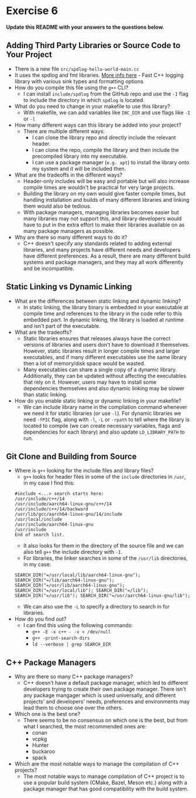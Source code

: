 # Exercise 6

**Update this README with your answers to the questions below.**

## Adding Third Party Libraries or Source Code to Your Project

- There is a new file `src/spdlog-hello-world-main.cc`
- It uses the spdlog and fmt libraries. 
  [More info here](https://github.com/gabime/spdlog) - Fast C++ logging 
  library with various sink types and formatting options
- How do you compile this file using the `g++` CLI?
  - I can install `include/spdlog` from the GitHub repo and use the `-I` flag to include the directory in which `spdlog` is located.
- What do you need to change in your makefile to use this library?
  - With makefile, we can add variables like `INC_DIR` and use flags like `-I` or `-l`
- How many different ways can this library be added into your project?
  - There are multiple different ways:
    - I can clone the library repo and directly include the relevant header.
    - I can clone the repo, compile the library and then include the precompiled library into my executable.
    - I can use a package manager (`e.g. apt`) to install the library onto my system and it will be included then.
- What are the tradeoffs in the different ways?
  - Header-only includes will be easy and portable but will also increase compile times are wouldn't be practical for very large projects.
  - Building the library on my own would give faster compile times, but handling installation and builds of many different libraries and linking them would also be tedious.
  - With package managers, managing libraries becomes easier but many libraries may not support this, and library developers would have to put in the extra effort to make their libraries available on as many package managers as possible.
- Why are there so many different ways to do it?
  - C++ doesn't specify any standards related to adding external libraries, and many projects have different needs and developers have different preferences. As a result, there are many different build systems and package managers, and they may all work differently and be incompatible.
  
## Static Linking vs Dynamic Linking

- What are the differences between static linking and dynamic linking?
  - In static linking, the library binary is embedded in your executable at compile time and references to the library in the code refer to this embedded part. In dynamic linking, the library is loaded at runtime and isn't part of the executable.
- What are the tradeoffs?
  - Static libraries ensures that releases always have the correct versions of libraries and users don't have to download it themselves. However, static libraries result in longer compile times and larger executables, and if many different executables use the same library then a lot of memory/disk space would be wasted.
  - Many executables can share a single copy of a dynamic library. Additionally, they can be updated without affecting the executables that rely on it. However, users may have to install some dependencies themselves and also dynamic linking may be slower than static linking.
- How do you enable static linking or dynamic linking in your makefile?
  - We can include library name in the compilation command whenever we need it for static libraries (or use `-l`).
  For dynamic libraries we need `-fPIC` flag, along with `-l`, `-L` or `-rpath` to tell where the library is located to compile (we can create necessary variables, flags and dependencies for each library) and also update `LD_LIBRARY_PATH` to run.

## Git Clone and Building from Source

- Where is `g++` looking for the include files and library files?
  - `g++` looks for header files in some of the `include` directories in `/usr`, in my case I find this:
  ```
  #include <...> search starts here:
  /usr/include/c++/14
  /usr/include/aarch64-linux-gnu/c++/14
  /usr/include/c++/14/backward
  /usr/lib/gcc/aarch64-linux-gnu/14/include
  /usr/local/include
  /usr/include/aarch64-linux-gnu
  /usr/include
  End of search list.
  ``` 
  - It also looks for them in the directory of the source file and we can also tell `g++` the include directory with `-I`.
  - For libraries, the linker searches in some of the `/usr/lib` directories, in my case:
  ```
  SEARCH_DIR("=/usr/local/lib/aarch64-linux-gnu"); SEARCH_DIR("=/lib/aarch64-linux-gnu"); SEARCH_DIR("=/usr/lib/aarch64-linux-gnu"); SEARCH_DIR("=/usr/local/lib"); SEARCH_DIR("=/lib"); SEARCH_DIR("=/usr/lib"); SEARCH_DIR("=/usr/aarch64-linux-gnu/lib");
  ```
  - We can also use the `-L` to specify a directory to search in for libraries.
- How do you find out?
  - I can find this using the following commands:
    - `g++ -E -x c++ - -v < /dev/null`
    - `g++ -print-search-dirs`
    - `ld --verbose | grep SEARCH_DIR`

## C++ Package Managers

- Why are there so many C++ package managers?
  - C++ doesn't have a default package manager, which led to different developers trying to create their own package manager. There isn't any package mangager which is used universally, and different projects' and developers' needs, preferences and environments may lead them to choose one over the others.
- Which one is the best one?
  - There seems to be no consensus on which one is the best, but from what I searched, the most recommended ones are:
    - conan
    - vcpkg
    - Hunter
    - buckaroo
    - spack
- Which are the most notable ways to manage the compilation of C++ projects?
  - The most notable ways to manage compilation of C++ project is to use a popular build system (CMake, Bazel, Meson etc.) along with a package manager that has good compatibility with the build system. 